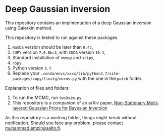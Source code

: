 # Deep Gaussian inversion 
This repository contains an implmentation of a deep Gaussian inversion using Galerkin method.

This repository is tested to run against these packages
1. `Numba` version should be later than `0.47`,
2. `CUPY` version `7.0.0bc3`, with `CUDA` version `10.1`,
3. Standard installation of `numpy` and `scipy`,
4. `h5py`.
5. Python version `3.7`.
6. Replace your `.conda/envs/xxxx/lib/python3.7/site-packages/cupy/linalg/norms.py` with the one in the `patch` folder.


Explanation of files and folders:

1. To run the MCMC, run `twoDsim.py`.
2. This repository is a companion of an arXiv paper, [Non-Stationary Multi-layered Gaussian Priors for Bayesian Inversion](http://arxiv.org/abs/2006.15634)

As this repository is a working folder, things might break without notification. Should you face any problem, please contact <muhammad.emzir@aalto.fi>.
